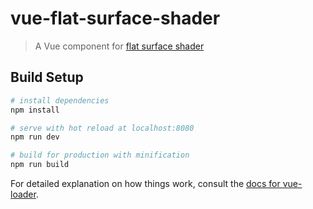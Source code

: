 # vue-flat-surface-shader

> A Vue component for [flat surface shader](https://github.com/wagerfield/flat-surface-shader)

## Build Setup

``` bash
# install dependencies
npm install

# serve with hot reload at localhost:8080
npm run dev

# build for production with minification
npm run build
```

For detailed explanation on how things work, consult the [docs for vue-loader](http://vuejs.github.io/vue-loader).
